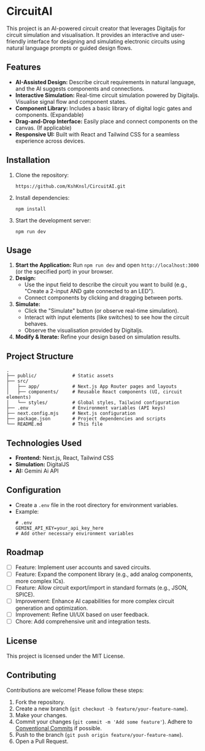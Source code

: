 <!-- Add badges here if applicable, e.g., build status, license -->
<!-- [![Build Status](<badge-url>)](<link-url>) -->
<!-- [![License: MIT](<badge-url>)](<link-url>) -->

# CircuitAI

This project is an AI-powered circuit creator that leverages Digitaljs for circuit simulation and visualisation. It provides an interactive and user-friendly interface for designing and simulating electronic circuits using natural language prompts or guided design flows.

## Features
- **AI-Assisted Design:** Describe circuit requirements in natural language, and the AI suggests components and connections.
- **Interactive Simulation:** Real-time circuit simulation powered by Digitaljs. Visualise signal flow and component states.
- **Component Library:** Includes a basic library of digital logic gates and components. (Expandable)
- **Drag-and-Drop Interface:** Easily place and connect components on the canvas. (If applicable)
- **Responsive UI:** Built with React and Tailwind CSS for a seamless experience across devices.

## Installation

1. Clone the repository:
   ```
   https://github.com/KshKnsl/CircuitAI.git
   ```
3. Install dependencies:
   ```
   npm install
   ```
4. Start the development server:
   ```
   npm run dev
   ```

## Usage

1.  **Start the Application:** Run `npm run dev` and open `http://localhost:3000` (or the specified port) in your browser.
2.  **Design:**
    *   Use the input field to describe the circuit you want to build (e.g., "Create a 2-input AND gate connected to an LED").
    *   Connect components by clicking and dragging between ports.
3.  **Simulate:**
    *   Click the "Simulate" button (or observe real-time simulation).
    *   Interact with input elements (like switches) to see how the circuit behaves.
    *   Observe the visualisation provided by Digitaljs.
4.  **Modify & Iterate:** Refine your design based on simulation results.

## Project Structure

```
.
├── public/             # Static assets
├── src/
│   ├── app/            # Next.js App Router pages and layouts
│   ├── components/     # Reusable React components (UI, circuit elements)
│   └── styles/         # Global styles, Tailwind configuration
├── .env                # Environment variables (API keys)
├── next.config.mjs     # Next.js configuration
├── package.json        # Project dependencies and scripts
└── README.md           # This file
```

## Technologies Used
- **Frontend:** Next.js, React, Tailwind CSS
- **Simulation:** DigitalJS
- **AI:** Gemini Ai API

## Configuration

- Create a `.env` file in the root directory for environment variables.
- Example:
  ```
  # .env
  GEMINI_API_KEY=your_api_key_here
  # Add other necessary environment variables
  ```

## Roadmap

- [ ] Feature: Implement user accounts and saved circuits.
- [ ] Feature: Expand the component library (e.g., add analog components, more complex ICs).
- [ ] Feature: Allow circuit export/import in standard formats (e.g., JSON, SPICE).
- [ ] Improvement: Enhance AI capabilities for more complex circuit generation and optimization.
- [ ] Improvement: Refine UI/UX based on user feedback.
- [ ] Chore: Add comprehensive unit and integration tests.

## License

This project is licensed under the MIT License.

## Contributing

Contributions are welcome! Please follow these steps:

1.  Fork the repository.
2.  Create a new branch (`git checkout -b feature/your-feature-name`).
3.  Make your changes.
4.  Commit your changes (`git commit -m 'Add some feature'`). Adhere to [Conventional Commits](https://www.conventionalcommits.org/) if possible.
5.  Push to the branch (`git push origin feature/your-feature-name`).
6.  Open a Pull Request.
